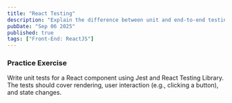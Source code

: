 ```yaml
---
title: "React Testing"
description: "Explain the difference between unit and end-to-end testing in a React context. Discuss the roles of libraries like Jest and React Testing Library."
pubDate: "Sep 06 2025"
published: true
tags: ["Front-End: ReactJS"]
---
```


### Practice Exercise

Write unit tests for a React component using Jest and React Testing Library. The tests should cover rendering, user interaction (e.g., clicking a button), and state changes.
